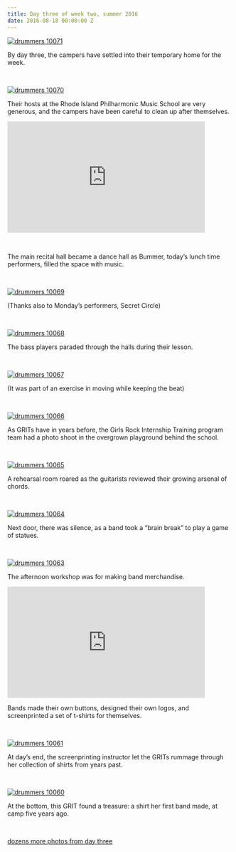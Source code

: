 ```yaml
---
title: Day three of week two, summer 2016
date: 2016-08-18 00:00:00 Z
---
```


[![drummers 10071](/uploads/blogpost/drummers-100711.jpg)](http://girlsrockri.org/wp-content/uploads/2016/08/drummers-100711.jpg)

By day three, the campers have settled into their temporary home for the week.

 

[![drummers 10070](/uploads/blogpost/drummers-100701.jpg)](http://girlsrockri.org/wp-content/uploads/2016/08/drummers-100701.jpg)

Their hosts at the Rhode Island Philharmonic Music School are very generous, and the campers have been careful to clean up after themselves.

<iframe src="https://www.youtube.com/embed/r8H3cpkZL7c?rel=0" width="444" height="250" frameborder="0" allowfullscreen="allowfullscreen"></iframe>

 

The main recital hall became a dance hall as Bummer, today’s lunch time performers, filled the space with music.

 

[![drummers 10069](/uploads/blogpost/drummers-100691.jpg)](http://girlsrockri.org/wp-content/uploads/2016/08/drummers-100691.jpg)

(Thanks also to Monday’s performers, Secret Circle)

 

[![drummers 10068](/uploads/blogpost/drummers-100681.jpg)](http://girlsrockri.org/wp-content/uploads/2016/08/drummers-100681.jpg)

The bass players paraded through the halls during their lesson.

 

[![drummers 10067](/uploads/blogpost/drummers-100671.jpg)](http://girlsrockri.org/wp-content/uploads/2016/08/drummers-100671.jpg)

(It was part of an exercise in moving while keeping the beat)

 

[![drummers 10066](/uploads/blogpost/drummers-100661.jpg)](http://girlsrockri.org/wp-content/uploads/2016/08/drummers-100661.jpg)

As GRITs have in years before, the Girls Rock Internship Training program team had a photo shoot in the overgrown playground behind the school.

 

[![drummers 10065](/uploads/blogpost/drummers-100651.jpg)](http://girlsrockri.org/wp-content/uploads/2016/08/drummers-100651.jpg)

A rehearsal room roared as the guitarists reviewed their growing arsenal of chords.

 

[![drummers 10064](/uploads/blogpost/drummers-100641.jpg)](http://girlsrockri.org/wp-content/uploads/2016/08/drummers-100641.jpg)

Next door, there was silence, as a band took a “brain break” to play a game of statues.

 

[![drummers 10063](/uploads/blogpost/drummers-100631.jpg)](http://girlsrockri.org/wp-content/uploads/2016/08/drummers-100631.jpg)

The afternoon workshop was for making band merchandise.

<iframe src="https://www.youtube.com/embed/wpnB9SB65o4?rel=0" width="444" height="250" frameborder="0" allowfullscreen="allowfullscreen"></iframe>

Bands made their own buttons, designed their own logos, and screenprinted a set of t-shirts for themselves.

 

[![drummers 10061](/uploads/blogpost/drummers-100611.jpg)](http://girlsrockri.org/wp-content/uploads/2016/08/drummers-100611.jpg)

At day’s end, the screenprinting instructor let the GRITs rummage through her collection of shirts from years past.

 

[![drummers 10060](/uploads/blogpost/drummers-10060.jpg)](http://girlsrockri.org/wp-content/uploads/2016/08/drummers-10060.jpg)

At the bottom, this GRIT found a treasure: a shirt her first band made, at camp five years ago.

 

[dozens more photos from day three](https://www.flickr.com/photos/girlsrockri/albums/72157672600276975)
